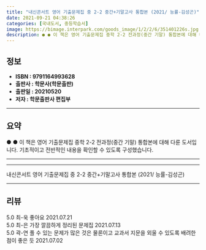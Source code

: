 ```yaml
---
title: "내신콘서트 영어 기출문제집 중 2-2 중간+기말고사 통합본 (2021/ 능률-김성곤)"
date: 2021-09-21 04:38:26
categories: [국내도서, 중등학습서]
image: https://bimage.interpark.com/goods_image/1/2/2/6/351401226s.jpg
description: ● ● 이 책은 영어 기출문제집 중학 2-2 전과정(중간 기말) 통합본에 대해 다룬 도서입니다. 기초적이고 전반적인 내용을 확인할 수 있도록 구성했습니다.
---
```


## **정보**

- **ISBN : 9791164993628**
- **출판사 : 학문사(학문출판)**
- **출판일 : 20210520**
- **저자 : 학문출판사 편집부**

------



## **요약**

●  ●  이 책은 영어 기출문제집 중학 2-2 전과정(중간 기말) 통합본에 대해 다룬 도서입니다. 기초적이고 전반적인 내용을 확인할 수 있도록 구성했습니다.

------



------


내신콘서트 영어 기출문제집 중 2-2 중간+기말고사 통합본 (2021/ 능률-김성곤) 

------


## **리뷰** 

5.0 최-욱 좋아요 2021.07.21 <br/>5.0 최-은 가장 깔끔하게 정리된 문제집 2021.07.13 <br/>5.0 곽-연 풀 수 있는 문제가 많은 것은 물론이고 교과서 지문을 외울 수 있도록 배려한 점이 좋은 듯 2021.07.02 <br/>